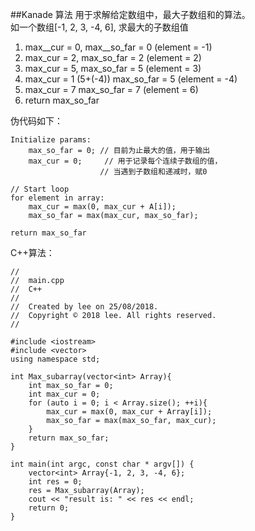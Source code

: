 ##Kanade 算法
用于求解给定数组中，最大子数组和的算法。  
如一个数组[-1, 2, 3, -4, 6], 求最大的子数组值
  
1. max__cur = 0, max\__so_far = 0  (element = -1)  
2. max_cur = 2, max\_so\_far = 2 (element = 2)
3. max_cur = 5, max\_so\_far = 5 (element = 3)
4. max_cur = 1 (5+(-4)) max\_so\_far = 5 (element = -4)
5. max_cur = 7 max\_so\_far = 7 (element = 6)
6. return max\_so_far

伪代码如下：

```
Initialize params:
	max_so_far = 0; // 目前为止最大的值，用于输出
	max_cur = 0; 	 // 用于记录每个连续子数组的值，
					// 当遇到子数组和递减时，赋0
	
// Start loop
for element in array:
	max_cur = max(0, max_cur + A[i]);
	max_so_far = max(max_cur, max_so_far);
		
return max_so_far

```

C++算法：

```
//
//  main.cpp
//  C++
//
//  Created by lee on 25/08/2018.
//  Copyright © 2018 lee. All rights reserved.
//

#include <iostream>
#include <vector>
using namespace std;

int Max_subarray(vector<int> Array){
    int max_so_far = 0;
    int max_cur = 0;
    for (auto i = 0; i < Array.size(); ++i){
        max_cur = max(0, max_cur + Array[i]);
        max_so_far = max(max_so_far, max_cur);
    }
    return max_so_far;
}

int main(int argc, const char * argv[]) {
    vector<int> Array{-1, 2, 3, -4, 6};
    int res = 0;
    res = Max_subarray(Array);
    cout << "result is: " << res << endl;
    return 0;
}

```